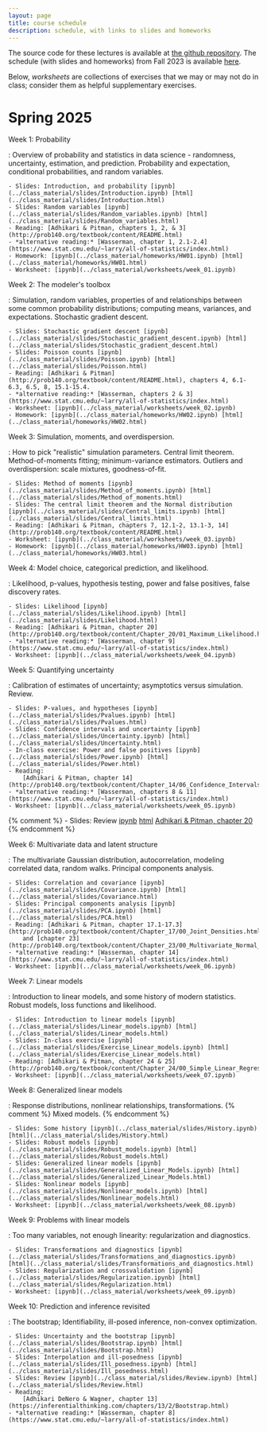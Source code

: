 ```yaml
---
layout: page
title: course schedule
description: schedule, with links to slides and homeworks
---
```


The source code for these lectures is available at
[the github repository](https://github.com/UOdsci/dsci345/).
The schedule (with slides and homeworks) from
Fall 2023 is available [here](fall_2023_schedule.html).

Below, *worksheets* are collections of exercises that we may or may not do in class;
consider them as helpful supplementary exercises.

# Spring 2025

Week 1: Probability

: Overview of probability and statistics in data science -
    randomness, uncertainty, estimation, and prediction.
    Probability and expectation, conditional probabilities,
    and random variables.

    - Slides: Introduction, and probability [ipynb](../class_material/slides/Introduction.ipynb) [html](../class_material/slides/Introduction.html)
    - Slides: Random variables [ipynb](../class_material/slides/Random_variables.ipynb) [html](../class_material/slides/Random_variables.html)
    - Reading: [Adhikari & Pitman, chapters 1, 2, & 3](http://prob140.org/textbook/content/README.html)
    - *alternative reading:* [Wasserman, chapter 1, 2.1-2.4](https://www.stat.cmu.edu/~larry/all-of-statistics/index.html)
    - Homework: [ipynb](../class_material/homeworks/HW01.ipynb) [html](../class_material/homeworks/HW01.html)
    - Worksheet: [ipynb](../class_material/worksheets/week_01.ipynb)

Week 2: The modeler's toolbox

: Simulation, random variables, properties of and relationships between
    some common probability distributions; computing means,
    variances, and expectations. Stochastic gradient descent.

    - Slides: Stochastic gradient descent [ipynb](../class_material/slides/Stochastic_gradient_descent.ipynb) [html](../class_material/slides/Stochastic_gradient_descent.html)
    - Slides: Poisson counts [ipynb](../class_material/slides/Poisson.ipynb) [html](../class_material/slides/Poisson.html)
    - Reading: [Adhikari & Pitman](http://prob140.org/textbook/content/README.html), chapters 4, 6.1-6.3, 6.5, 8, 15.1-15.4.
    - *alternative reading:* [Wasserman, chapters 2 & 3](https://www.stat.cmu.edu/~larry/all-of-statistics/index.html)
    - Worksheet: [ipynb](../class_material/worksheets/week_02.ipynb)
    - Homework: [ipynb](../class_material/homeworks/HW02.ipynb) [html](../class_material/homeworks/HW02.html)

Week 3: Simulation, moments, and overdispersion.

: How to pick "realistic" simulation parameters.
    Central limit theorem.
    Method-of-moments fitting; minimum-variance estimators.
    Outliers and overdispersion: scale mixtures, goodness-of-fit.

    - Slides: Method of moments [ipynb](../class_material/slides/Method_of_moments.ipynb) [html](../class_material/slides/Method_of_moments.html)
    - Slides: The central limit theorem and the Normal distribution [ipynb](../class_material/slides/Central_limits.ipynb) [html](../class_material/slides/Central_limits.html)
    - Reading: [Adhikari & Pitman, chapters 7, 12.1-2, 13.1-3, 14](http://prob140.org/textbook/content/README.html)
    - Worksheet: [ipynb](../class_material/worksheets/week_03.ipynb)
    - Homework: [ipynb](../class_material/homeworks/HW03.ipynb) [html](../class_material/homeworks/HW03.html)

Week 4: Model choice, categorical prediction, and likelihood.

: Likelihood, p-values, hypothesis testing, power and false positives,
    false discovery rates.

    - Slides: Likelihood [ipynb](../class_material/slides/Likelihood.ipynb) [html](../class_material/slides/Likelihood.html)
    - Reading: [Adhikari & Pitman, chapter 20](http://prob140.org/textbook/content/Chapter_20/01_Maximum_Likelihood.html)
    - *alternative reading:* [Wasserman, chapter 9](https://www.stat.cmu.edu/~larry/all-of-statistics/index.html)
    - Worksheet: [ipynb](../class_material/worksheets/week_04.ipynb)

<!--
    - Homework: [ipynb](../class_material/homeworks/HW04.ipynb) [html](../class_material/homeworks/HW04.html)
-->

Week 5: Quantifying uncertainty

: Calibration of estimates of uncertainty;
    asymptotics versus simulation. Review.

    - Slides: P-values, and hypotheses [ipynb](../class_material/slides/Pvalues.ipynb) [html](../class_material/slides/Pvalues.html)
    - Slides: Confidence intervals and uncertainty [ipynb](../class_material/slides/Uncertainty.ipynb) [html](../class_material/slides/Uncertainty.html)
    - In-class exercise: Power and false positives [ipynb](../class_material/slides/Power.ipynb) [html](../class_material/slides/Power.html)
    - Reading:
        [Adhikari & Pitman, chapter 14](http://prob140.org/textbook/content/Chapter_14/06_Confidence_Intervals.html);
    - *alternative reading:* [Wasserman, chapters 8 & 11](https://www.stat.cmu.edu/~larry/all-of-statistics/index.html)
    - Worksheet: [ipynb](../class_material/worksheets/week_05.ipynb)

<!--
    - Homework: [ipynb](../class_material/homeworks/HW05.ipynb) [html](../class_material/homeworks/HW05.html)
-->

{% comment %}
    - Slides: Review [ipynb](../class_material/slides/Week_05_Review.ipynb) [html](../class_material/slides/Week_05_Review.html)
        [Adhikari & Pitman, chapter 20](http://prob140.org/textbook/content/Chapter_20/03_Prior_and_Posterior.html)
{% endcomment %}

Week 6: Multivariate data and latent structure

: The multivariate Gaussian distribution, autocorrelation, modeling correlated data,
    random walks. Principal components analysis.

    - Slides: Correlation and covariance [ipynb](../class_material/slides/Covariance.ipynb) [html](../class_material/slides/Covariance.html)
    - Slides: Principal components analysis [ipynb](../class_material/slides/PCA.ipynb) [html](../class_material/slides/PCA.html)
    - Reading: [Adhikari & Pitman, chapter 17.1-17.3](http://prob140.org/textbook/content/Chapter_17/00_Joint_Densities.html)
        and [chapter 23](http://prob140.org/textbook/content/Chapter_23/00_Multivariate_Normal_RVs.html)
    - *alternative reading:* [Wasserman, chapter 14](https://www.stat.cmu.edu/~larry/all-of-statistics/index.html)
    - Worksheet: [ipynb](../class_material/worksheets/week_06.ipynb)

<!--
    - Homework: [ipynb](../class_material/homeworks/HW06.ipynb) [html](../class_material/homeworks/HW06.html)
-->

Week 7: Linear models

: Introduction to linear models, and some history of modern statistics.
    Robust models, loss functions and likelihood.

    - Slides: Introduction to linear models [ipynb](../class_material/slides/Linear_models.ipynb) [html](../class_material/slides/Linear_models.html)
    - Slides: In-class exercise [ipynb](../class_material/slides/Exercise_Linear_models.ipynb) [html](../class_material/slides/Exercise_Linear_models.html)
    - Reading: [Adhikari & Pitman, chapter 24 & 25](http://prob140.org/textbook/content/Chapter_24/00_Simple_Linear_Regression.html)
    - Worksheet: [ipynb](../class_material/worksheets/week_07.ipynb)

<!--
    - Homework: [ipynb](../class_material/homeworks/HW07.ipynb) [html](../class_material/homeworks/HW07.html)
    - For problem 1 in the homework, you will need to refer to [this image](../class_material/homeworks/images/ex_scatter.png).
-->

Week 8: Generalized linear models

: Response distributions, nonlinear relationships, transformations. {% comment %} Mixed models. {% endcomment %}

    - Slides: Some history [ipynb](../class_material/slides/History.ipynb) [html](../class_material/slides/History.html)
    - Slides: Robust models [ipynb](../class_material/slides/Robust_models.ipynb) [html](../class_material/slides/Robust_models.html)
    - Slides: Generalized linear models [ipynb](../class_material/slides/Generalized_Linear_Models.ipynb) [html](../class_material/slides/Generalized_Linear_Models.html)
    - Slides: Nonlinear models [ipynb](../class_material/slides/Nonlinear_models.ipynb) [html](../class_material/slides/Nonlinear_models.html)
    - Worksheet: [ipynb](../class_material/worksheets/week_08.ipynb)

<!--
    - Homework: [ipynb](../class_material/homeworks/HW08.ipynb) [html](../class_material/homeworks/HW08.html)
-->

Week 9: Problems with linear models

: Too many variables, not enough linearity: regularization and diagnostics.

    - Slides: Transformations and diagnostics [ipynb](../class_material/slides/Transformations_and_diagnostics.ipynb) [html](../class_material/slides/Transformations_and_diagnostics.html)
    - Slides: Regularization and crossvalidation [ipynb](../class_material/slides/Regularization.ipynb) [html](../class_material/slides/Regularization.html)
    - Worksheet: [ipynb](../class_material/worksheets/week_09.ipynb)

<!--
    - Homework: [ipynb](../class_material/homeworks/HW09.ipynb) [html](../class_material/homeworks/HW09.html)
-->

Week 10: Prediction and inference revisited

: The bootstrap; Identifiability, ill-posed inference, non-convex optimization.

    - Slides: Uncertainty and the bootstrap [ipynb](../class_material/slides/Bootstrap.ipynb) [html](../class_material/slides/Bootstrap.html)
    - Slides: Interpolation and ill-posedness [ipynb](../class_material/slides/Ill_posedness.ipynb) [html](../class_material/slides/Ill_posedness.html)
    - Slides: Review [ipynb](../class_material/slides/Review.ipynb) [html](../class_material/slides/Review.html)
    - Reading: 
        [Adhikari DeNero & Wagner, chapter 13](https://inferentialthinking.com/chapters/13/2/Bootstrap.html)
    - *alternative reading:* [Wasserman, chapter 8](https://www.stat.cmu.edu/~larry/all-of-statistics/index.html)

<!--
    - Final: [ipynb](../class_material/homeworks/HW10.ipynb) [html](../class_material/homeworks/HW10.html) 
-->
